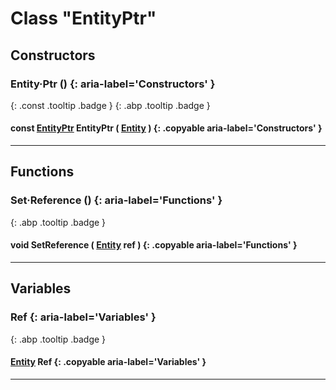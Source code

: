 # Class "EntityPtr"
## Constructors
### Entity·Ptr () {: aria-label='Constructors' }
[ ](#){: .const .tooltip .badge } [ ](#){: .abp .tooltip .badge }
#### const [EntityPtr](../abp/EntityPtr) EntityPtr ( [Entity](../abp/Entity ) ) {: .copyable aria-label='Constructors' }

___ 
## Functions
### Set·Reference () {: aria-label='Functions' }
[ ](#){: .abp .tooltip .badge }
#### void SetReference ( [Entity](../abp/Entity) ref ) {: .copyable aria-label='Functions' }

___ 
## Variables
### Ref {: aria-label='Variables' }
[ ](#){: .abp .tooltip .badge }
#### [Entity](../abp/Entity) Ref {: .copyable aria-label='Variables' }

___ 
